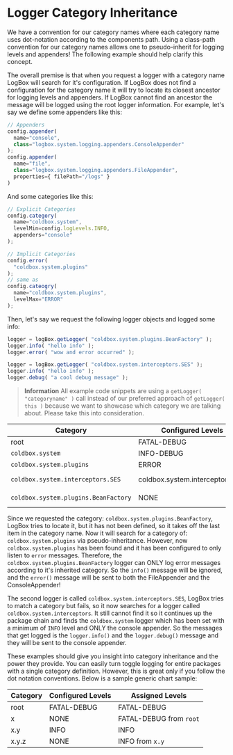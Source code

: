 # Logger Category Inheritance

We have a convention for our category names where each category name uses dot-notation according to the components path. Using a class-path convention for our category names allows one to pseudo-inherit for logging levels and appenders! The following example should help clarify this concept.

The overall premise is that when you request a logger with a category name LogBox will search for it's configuration. If LogBox does not find a configuration for the category name it will try to locate its closest ancestor for logging levels and appenders. If LogBox cannot find an ancestor the message will be logged using the root logger information. For example, let's say we define some appenders like this:

```javascript
// Appenders
config.appender(
  name="console",
  class="logbox.system.logging.appenders.ConsoleAppender"
);
config.appender(
  name="file",
  class="logbox.system.logging.appenders.FileAppender",
  properties={ filePath="/logs" }
)
```

And some categories like this:

```javascript
// Explicit Categories
config.category(
  name="coldbox.system",
  levelMin=config.logLevels.INFO,
  appenders="console"
);

// Implicit Categories
config.error(
  "coldbox.system.plugins"
);
// same as
config.cateogry(
  name="coldbox.system.plugins",
  levelMax="ERROR"
);
```

Then, let's say we request the following logger objects and logged some info:

```javascript
logger = logBox.getLogger( "coldbox.system.plugins.BeanFactory" );
logger.info( "hello info" );
logger.error( "wow and error occurred" );

logger = logBox.getLogger( "coldbox.system.interceptors.SES" );
logger.info( "hello info" );
logger.debug( "a cool debug message" );
```

> <b> Information</b> All example code snippets are using a `getLogger( "categoryname" )` call instead of our preferred approach of `getLogger( this )` because we want to showcase which category we are talking about. Please take this into consideration.

|Category|Configured Levels|Assigned Levels|Appenders|
|--|--|--|--|
|root |FATAL-DEBUG |FATAL-DEBUG |console,file|
|`coldbox.system `|INFO-DEBUG |INFO-DEBUG |console |
|`coldbox.system.plugins `|ERROR |ERROR|*|
|`coldbox.system.interceptors.SES `|coldbox.system.interceptors.SES |INFO-DEBUG from `coldbox.system` |console from `coldbox.system `|
|`coldbox.system.plugins.BeanFactory `|NONE|ERROR from `coldbox.system.plugins` |*|

Since we requested the category: `coldbox.system.plugins.BeanFactory`, LogBox tries to locate it, but it has not been defined, so it takes off the last item in the category name. Now it will search for a category of: `coldbox.system.plugins` via pseudo-inheritance. However, now `coldbox.system.plugins` has been found and it has been configured to only listen to `error` messages. Therefore, the `coldbox.system.plugins.BeanFactory` logger can ONLY log error messages according to it's inherited category. So the `info()` message will be ignored, and the `error()` message will be sent to both the FileAppender and the ConsoleAppender!

The second logger is called `coldbox.system.interceptors.SES`, LogBox tries to match a category but fails, so it now searches for a logger called `coldbox.system.interceptors`. It still cannot find it so it continues up the package chain and finds the `coldbox.system` logger which has been set with a minimum of `INFO` level and ONLY the console appender. So the messages that get logged is the `logger.info()` and the `logger.debug()` message and they will be sent to the console appender.

These examples should give you insight into category inheritance and the power they provide. You can easily turn toggle logging for entire packages with a single category definition. However, this is great only if you follow the dot notation conventions. Below is a sample generic chart sample:

|Category|Configured Levels|Assigned Levels|
|--|--|--|
|root|FATAL-DEBUG |FATAL-DEBUG|
|x |NONE |FATAL-DEBUG from `root`|
|x.y |INFO |INFO |
|x.y.z |NONE |INFO from `x.y`|




